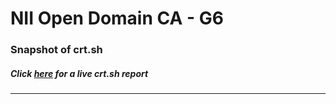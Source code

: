 # NII Open Domain CA - G6
### Snapshot of crt.sh
##### Click [here](https://crt.sh/?q=76BD451EBB1A86332C608D9993878610831855717D7B9D6B82B3CDE7276E6B75) for a live crt.sh report

---
